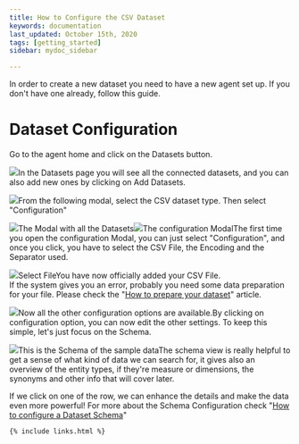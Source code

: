 ```yaml
---
title: How to Configure the CSV Dataset
keywords: documentation
last_updated: October 15th, 2020
tags: [getting_started]
sidebar: mydoc_sidebar

---
```


In order to create a new dataset you need to have a new agent set up. If you don't have one already, follow this guide.

Dataset Configuration
=====================

Go to the agent home and click on the Datasets button.

![](https://uploads-ssl.webflow.com/5dff758010bfa7356f98e395/5f4dd886343099fa3b5cd260_Dataset%20Button.jpg)In the Datasets page you will see all the connected datasets, and you can also add new ones by clicking on Add Datasets.  


![](https://uploads-ssl.webflow.com/5dff758010bfa7356f98e395/5f4dd9bae7428466a0b9474d_Datasets.jpg)From the following modal, select the CSV dataset type. Then select "Configuration"

![](https://uploads-ssl.webflow.com/5dff758010bfa7356f98e395/5f4dd9eb48944c7a710518c8_CSV%20Dataset.jpg)The Modal with all the Datasets![](https://uploads-ssl.webflow.com/5dff758010bfa7356f98e395/5f4ddaf187711ce13a1ff9a0_Configuration.jpg)The configuration ModalThe first time you open the configuration Modal, you can just select "Configuration", and once you click, you have to select the CSV File, the Encoding and the Separator used.

![](https://uploads-ssl.webflow.com/5dff758010bfa7356f98e395/5f4ddc1db6cdc83f7a23e6bf_Config%20Modal2.png)Select FileYou have now officially added your CSV File.  
If the system gives you an error, probably you need some data preparation for your file. Please check the "[How to prepare your dataset](/docs/how-to-prepare-your-dataset)" article.

![](https://uploads-ssl.webflow.com/5dff758010bfa7356f98e395/5f4de07286232cc3dc5d17f9_Configure.png)Now all the other configuration options are available.By clicking on configuration option, you can now edit the other settings. To keep this simple, let's just focus on the Schema.

![](https://uploads-ssl.webflow.com/5dff758010bfa7356f98e395/5f4de13031dd6d31b381bf0a_Schema.jpg)This is the Schema of the sample dataThe schema view is really helpful to get a sense of what kind of data we can search for, it gives also an overview of the entity types, if they're measure or dimensions, the synonyms and other info that will cover later.

If we click on one of the row, we can enhance the details and make the data even more powerful! For more about the Schema Configuration check "[How to configure a Dataset Schema](/docs/how-to-configure-a-dataset-schema)"



    {% include links.html %}

    